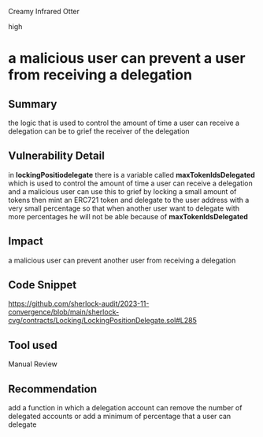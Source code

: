 Creamy Infrared Otter

high

# a malicious user can prevent a user from  receiving a delegation

## Summary
the logic that is used to control the amount  of time a user can receive  a delegation  can be to grief the receiver of the delegation  
## Vulnerability Detail
in **lockingPositiodelegate** there is a variable called  **maxTokenIdsDelegated**  which is used to control the amount  of time a user can receive  a delegation and   a malicious user can use this to grief by locking a small amount of tokens then mint an ERC721 token  and delegate to the user address with a very small percentage so  that when  another user    want to delegate with more percentages he will not be  able because of  **maxTokenIdsDelegated**
## Impact
a malicious user can prevent another user from receiving a  delegation  
## Code Snippet
https://github.com/sherlock-audit/2023-11-convergence/blob/main/sherlock-cvg/contracts/Locking/LockingPositionDelegate.sol#L285
## Tool used

Manual Review

## Recommendation
add a  function in which  a delegation  account can remove the number of delegated accounts or add a minimum of percentage that a user can delegate 
